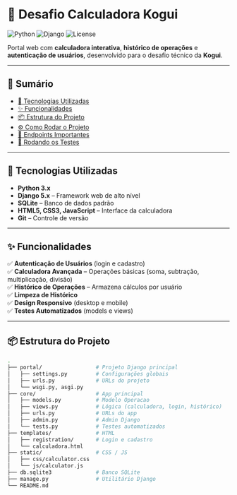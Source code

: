 # 📐 Desafio Calculadora Kogui

![Python](https://img.shields.io/badge/Python-3.x-blue?logo=python)
![Django](https://img.shields.io/badge/Django-5.x-green?logo=django)
![License](https://img.shields.io/badge/license-MIT-lightgrey)

Portal web com **calculadora interativa**, **histórico de operações** e **autenticação de usuários**, desenvolvido para o desafio técnico da **Kogui**.

---

## 📑 Sumário
- [🚀 Tecnologias Utilizadas](#-tecnologias-utilizadas)
- [✨ Funcionalidades](#-funcionalidades)
- [📦 Estrutura do Projeto](#-estrutura-do-projeto)
- [⚙️ Como Rodar o Projeto](#️-como-rodar-o-projeto)
- [🔗 Endpoints Importantes](#-endpoints-importantes)
- [🧪 Rodando os Testes](#-rodando-os-testes)

---

## 🚀 Tecnologias Utilizadas
- **Python 3.x**
- **Django 5.x** – Framework web de alto nível
- **SQLite** – Banco de dados padrão
- **HTML5, CSS3, JavaScript** – Interface da calculadora
- **Git** – Controle de versão

---

## ✨ Funcionalidades
✅ **Autenticação de Usuários** (login e cadastro)  
✅ **Calculadora Avançada** – Operações básicas (soma, subtração, multiplicação, divisão)  
✅ **Histórico de Operações** – Armazena cálculos por usuário  
✅ **Limpeza de Histórico**  
✅ **Design Responsivo** (desktop e mobile)  
✅ **Testes Automatizados** (models e views)  

---

## 📦 Estrutura do Projeto

```bash
.
├── portal/                 # Projeto Django principal
│   ├── settings.py         # Configurações globais
│   ├── urls.py             # URLs do projeto
│   └── wsgi.py, asgi.py
├── core/                   # App principal
│   ├── models.py           # Modelo Operacao
│   ├── views.py            # Lógica (calculadora, login, histórico)
│   ├── urls.py             # URLs do app
│   ├── admin.py            # Admin Django
│   └── tests.py            # Testes automatizados
├── templates/              # HTML
│   ├── registration/       # Login e cadastro
│   └── calculadora.html
├── static/                 # CSS / JS
│   ├── css/calculator.css
│   └── js/calculator.js
├── db.sqlite3              # Banco SQLite
├── manage.py               # Utilitário Django
└── README.md
```




